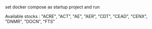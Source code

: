 set docker compose as startup project and run

Available stocks : "ACRE", "ACT", "AE", "AER", "CDT", "CEAD", "CENX", "DNMR", "DOCN", "FTS"
